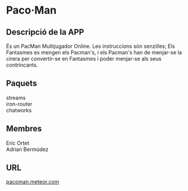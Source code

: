 Paco·Man
=======


Descripció de la APP
-----
És un PacMan Multijugador Online. Les instruccions són senzilles; Els Fantasmes es mengen els Pacman's, i els Pacman's han de menjar-se la cirera per convertir-se en Fantasmes i poder menjar-se als seus contrincants.


Paquets
--------
streams <br>
iron-router<br>
chatworks



Membres
-------
Eric Ortet <br>
Adrian Bermúdez


URL
-----

<a href="http://pacoman.meteor.com">pacoman.meteor.com</a>
